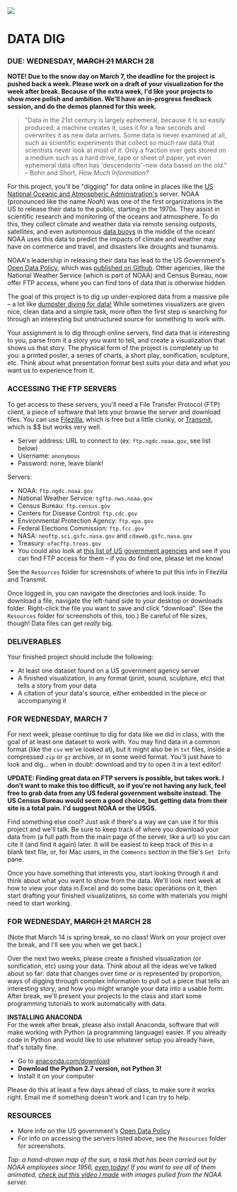 ![](https://raw.githubusercontent.com/jeffThompson/DataVisualization/master/Images/Week06_DataDig/SolarSynopticMap_2015-07-07.jpg)

DATA DIG
====

### DUE: WEDNESDAY, ~~MARCH 21~~ MARCH 28  

**NOTE! Due to the snow day on March 7, the deadline for the project is pushed back a week. Please work on a draft of your visualization for the week after break. Because of the extra week, I'd like your projects to show more polish and ambition. We'll have an in-progress feedback session, and do the demos planned for this week.**

> "Data in the 21st century is largely ephemeral, because it is so easily produced: a machine creates it, uses it for a few seconds and overwrites it as new data arrives. Some data is never examined at all, such as scientific experiments that collect so much raw data that scientists never look at most of it. Only a fraction ever gets stored on a medium such as a hard drive, tape or sheet of paper, yet even ephemeral data often has 'descendents'-new data based on the old." – Bohn and Short, *How Much Information?*

For this project, you'll be "digging" for data online in places like the [US National Oceanic and Atmospheric Administration's](http://www.noaa.gov/) server. NOAA (pronounced like the name *Noah*) was one of the first organizations in the US to release their data to the public, starting in the 1970s. They assist in scientific research and monitoring of the oceans and atmosphere. To do this, they collect climate and weather data via remote sensing outposts, satellites, and even autonomous [data buoys](http://www.ndbc.noaa.gov/) in the middle of the ocean! NOAA uses this data to predict the impacts of climate and weather may have on commerce and travel, and disasters like droughts and tsunamis.

NOAA's leadership in releasing their data has lead to the US Government's [Open Data Policy](https://en.wikipedia.org/wiki/Open_data_in_the_United_States), which was [published on Github](https://project-open-data.cio.gov/). Other agencies, like the National Weather Service (which is part of NOAA) and Census Bureau, now offer FTP access, where you can find tons of data that is otherwise hidden.

The goal of this project is to dig up under-explored data from a massive pile – a lot like [dumpster diving for data!](https://giphy.com/gifs/check-it-out-dr-steve-brule-xLsaBMK6Mg8DK/fullscreen) While sometimes visualizers are given nice, clean data and a simple task, more often the first step is searching for through an interesting but unstructured source for something to work with.

Your assignment is to dig through online servers, find data that is interesting to you, parse from it a story you want to tell, and create a visualization that shows us that story. The physical form of the project is completely up to you: a printed poster, a series of charts, a short play, sonification, sculpture, etc. Think about what presentation format best suits your data and what you want us to experience from it.

### ACCESSING THE FTP SERVERS  
To get access to these servers, you'll need a File Transfer Protocol (FTP) client, a piece of software that lets your browse the server and download files. You can use [Filezilla](https://sourceforge.net/projects/filezilla/), which is free but a little clunky, or [Transmit](https://panic.com/transmit/), which is $$ but works very well.

* Server address: URL to connect to (ex: `ftp.ngdc.noaa.gov`, see list below)  
* Username: `anonymous`  
* Password: none, leave blank!  

Servers:
* NOAA: `ftp.ngdc.noaa.gov`  
* National Weather Service: `tgftp.nws.noaa.gov`  
* Census Bureau: `ftp.census.gov`  
* Centers for Disease Control: `ftp.cdc.gov`  
* Environmental Protection Agency: `ftp.epa.gov`  
* Federal Elections Commission: `ftp.fcc.gov`  
* NASA: `neoftp.sci.gsfc.nasa.gov` and `cdaweb.gsfc.nasa.gov`  
* Treasury: `ofacftp.treas.gov`  
* You could also look at [this list of US government agencies](https://en.wikipedia.org/wiki/List_of_federal_agencies_in_the_United_States) and see if you can find FTP access for them – if you do find one, please let me know!  

See the `Resources` folder for screenshots of where to put this info in Filezilla and Transmit.

Once logged in, you can navigate the directories and look inside. To download a file, navigate the left-hand side to your desktop or downloads folder. Right-click the file you want to save and click "download". (See the `Resources` folder for screenshots of this, too.) Be careful of file sizes, though! Data files can get *really* big.

### DELIVERABLES  
Your finished project should include the following:

* At least one dataset found on a US government agency server    
* A finished visualization, in any format (print, sound, sculpture, etc) that tells a story from your data  
* A citation of your data's source, either embedded in the piece or accompanying it

### FOR WEDNESDAY, MARCH 7  
For next week, please continue to dig for data like we did in class, with the goal of at least one dataset to work with. You may find data in a common format (like the `csv` we've looked at), but it might also be in `txt` files, inside a compressed `zip` or `gz` archive, or in some weird format. You'll just have to look and dig... when in doubt: download and try to open it in a text editor!

**UPDATE: Finding great data on FTP servers is possible, but takes work. I don't want to make this too difficult, so if you're not having any luck, feel free to grab data from any US federal government website instead. The US Census Bureau would seem a good choice, but getting data from their site is a total pain. I'd suggest NOAA or the USGS.**

Find something else cool? Just ask if there's a way we can use it for this project and we'll talk. Be sure to keep track of where you download your data from (a full path from the main page of the server, like a url) so you can cite it (and find it again) later. It will be easiest to keep track of this in a blank text file, or, for Mac users, in the `Comments` section in the file's `Get Info` pane.

Once you have something that interests you, start looking through it and think about what you want to show from the data. We'll look next week at how to view your data in Excel and do some basic operations on it, then start drafting your finished visualizations, so come with materials you might need to start working.

### FOR WEDNESDAY, ~~MARCH 21~~ MARCH 28  
(Note that March 14 is spring break, so no class! Work on your project over the break, and I'll see you when we get back.)

Over the next two weeks, please create a finished visualization (or sonification, etc) using your data. Think about all the ideas we've talked about so far: data that changes over time or is represented by proportion, ways of digging through complex information to pull out a piece that tells an interesting story, and how you might wrangle your data into a usable form. After break, we'll present your projects to the class and start some programming tutorials to work automatically with data.

**INSTALLING ANACONDA**  
For the week after break, please also install Anaconda, software that will make working with Python (a programming language) easier. If you already code in Python and would like to use whatever setup you already have, that's totally fine.

* Go to [anaconda.com/download](https://www.anaconda.com/download)  
* **Download the Python 2.7 version, not Python 3!**  
* Install it on your computer  

Please do this at least a few days ahead of class, to make sure it works right. Email me if something doesn't work and I can try to help.

### RESOURCES  

* More info on the US government's [Open Data Policy](https://project-open-data.cio.gov/)  
* For info on accessing the servers listed above, see the `Resources` folder for screenshots.  

*Top: a hand-drawn map of the sun, a task that has been carried out by NOAA employees since 1956, [even today](https://www.swpc.noaa.gov/products/solar-synoptic-map)! If you want to see all of them animated, [check out this video I made](https://vimeo.com/134541936) with images pulled from the NOAA server.*

